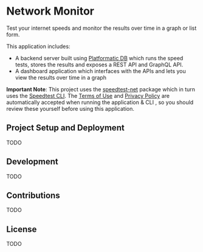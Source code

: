 # Network Monitor
Test your internet speeds and monitor the results over time in a graph or list form.  

This application includes:
- A backend server built using [Platformatic DB](https://platformatic.dev/) which runs the speed tests, stores the results and exposes a REST API and GraphQL API.
- A dashboard application which interfaces with the APIs and lets you view the results over time in a graph 

**Important Note**: This project uses the [speedtest-net](https://www.npmjs.com/package/speedtest-net) package which in turn uses the [Speedtest CLI](https://www.speedtest.net/apps/cli).
The [Terms of Use](https://www.speedtest.net/about/terms) and [Privacy Policy](https://www.speedtest.net/about/privacy) are automatically accepted when running the application & CLI , so you
should review these yourself before using this application.

## Project Setup and Deployment
TODO

## Development
TODO

## Contributions
TODO

## License
TODO